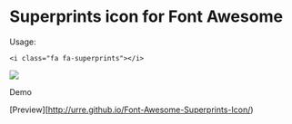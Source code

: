 # Superprints icon for Font Awesome

Usage:

	<i class="fa fa-superprints"></i>

![](https://rawgit.com/urre/Font-Awesome-Superprints-Icon/master/superprints.svg)

Demo

[Preview][http://urre.github.io/Font-Awesome-Superprints-Icon/)